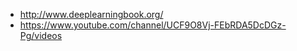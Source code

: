 * http://www.deeplearningbook.org/
* https://www.youtube.com/channel/UCF9O8Vj-FEbRDA5DcDGz-Pg/videos
